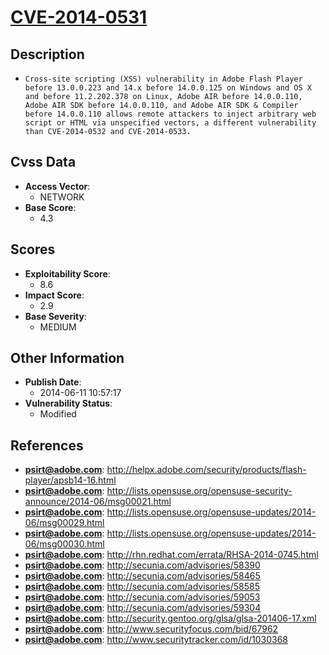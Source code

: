 
# [CVE-2014-0531](http://helpx.adobe.com/security/products/flash-player/apsb14-16.html)

## Description

- `Cross-site scripting (XSS) vulnerability in Adobe Flash Player before 13.0.0.223 and 14.x before 14.0.0.125 on Windows and OS X and before 11.2.202.378 on Linux, Adobe AIR before 14.0.0.110, Adobe AIR SDK before 14.0.0.110, and Adobe AIR SDK & Compiler before 14.0.0.110 allows remote attackers to inject arbitrary web script or HTML via unspecified vectors, a different vulnerability than CVE-2014-0532 and CVE-2014-0533.`

## Cvss Data

- **Access Vector**:
  - NETWORK
- **Base Score**:
  - 4.3

## Scores

- **Exploitability Score**:
  - 8.6
- **Impact Score**:
  - 2.9
- **Base Severity**:
  - MEDIUM

## Other Information

- **Publish Date**:
  - 2014-06-11 10:57:17
- **Vulnerability Status**:
  - Modified

## References

- **psirt@adobe.com**: http://helpx.adobe.com/security/products/flash-player/apsb14-16.html
- **psirt@adobe.com**: http://lists.opensuse.org/opensuse-security-announce/2014-06/msg00021.html
- **psirt@adobe.com**: http://lists.opensuse.org/opensuse-updates/2014-06/msg00029.html
- **psirt@adobe.com**: http://lists.opensuse.org/opensuse-updates/2014-06/msg00030.html
- **psirt@adobe.com**: http://rhn.redhat.com/errata/RHSA-2014-0745.html
- **psirt@adobe.com**: http://secunia.com/advisories/58390
- **psirt@adobe.com**: http://secunia.com/advisories/58465
- **psirt@adobe.com**: http://secunia.com/advisories/58585
- **psirt@adobe.com**: http://secunia.com/advisories/59053
- **psirt@adobe.com**: http://secunia.com/advisories/59304
- **psirt@adobe.com**: http://security.gentoo.org/glsa/glsa-201406-17.xml
- **psirt@adobe.com**: http://www.securityfocus.com/bid/67962
- **psirt@adobe.com**: http://www.securitytracker.com/id/1030368
